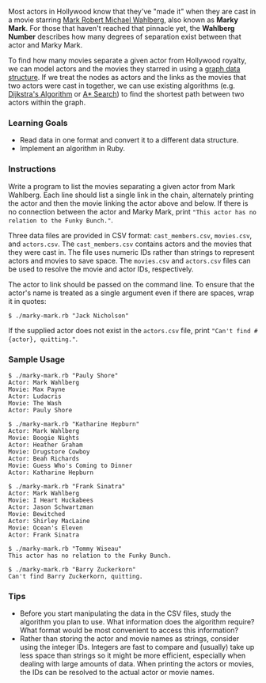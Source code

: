 Most actors in Hollywood know that they've "made it" when they are cast in a movie starring [Mark Robert Michael Wahlberg][mark-wikipedia], also known as **Marky Mark**. For those that haven't reached that pinnacle yet, the **Wahlberg Number** describes how many degrees of separation exist between that actor and Marky Mark.

To find how many movies separate a given actor from Hollywood royalty, we can model actors and the movies they starred in using a [graph data structure][graph-data-structure]. If we treat the nodes as actors and the links as the movies that two actors were cast in together, we can use existing algorithms (e.g. [Dijkstra's Algorithm][dijkstras-algorithm] or [A* Search][a-star-algorithm]) to find the shortest path between two actors within the graph.

### Learning Goals

* Read data in one format and convert it to a different data structure.
* Implement an algorithm in Ruby.

### Instructions

Write a program to list the movies separating a given actor from Mark Wahlberg. Each line should list a single link in the chain, alternately printing the actor and then the movie linking the actor above and below. If there is no connection between the actor and Marky Mark, print `"This actor has no relation to the Funky Bunch."`.

Three data files are provided in CSV format: `cast_members.csv`, `movies.csv`, and `actors.csv`. The `cast_members.csv` contains actors and the movies that they were cast in. The file uses numeric IDs rather than strings to represent actors and movies to save space. The `movies.csv` and `actors.csv` files can be used to resolve the movie and actor IDs, respectively.

The actor to link should be passed on the command line. To ensure that the actor's name is treated as a single argument even if there are spaces, wrap it in quotes:

```no-highlight
$ ./marky-mark.rb "Jack Nicholson"
```

If the supplied actor does not exist in the `actors.csv` file, print `"Can't find #{actor}, quitting."`.

### Sample Usage

```no-highlight
$ ./marky-mark.rb "Pauly Shore"
Actor: Mark Wahlberg
Movie: Max Payne
Actor: Ludacris
Movie: The Wash
Actor: Pauly Shore

$ ./marky-mark.rb "Katharine Hepburn"
Actor: Mark Wahlberg
Movie: Boogie Nights
Actor: Heather Graham
Movie: Drugstore Cowboy
Actor: Beah Richards
Movie: Guess Who's Coming to Dinner
Actor: Katharine Hepburn

$ ./marky-mark.rb "Frank Sinatra"
Actor: Mark Wahlberg
Movie: I Heart Huckabees
Actor: Jason Schwartzman
Movie: Bewitched
Actor: Shirley MacLaine
Movie: Ocean's Eleven
Actor: Frank Sinatra

$ ./marky-mark.rb "Tommy Wiseau"
This actor has no relation to the Funky Bunch.

$ ./marky-mark.rb "Barry Zuckerkorn"
Can't find Barry Zuckerkorn, quitting.
```

### Tips

* Before you start manipulating the data in the CSV files, study the algorithm you plan to use. What information does the algorithm require? What format would be most convenient to access this information?
* Rather than storing the actor and movie names as strings, consider using the integer IDs. Integers are fast to compare and (usually) take up less space than strings so it might be more efficient, especially when dealing with large amounts of data. When printing the actors or movies, the IDs can be resolved to the actual actor or movie names.

[mark-wikipedia]: http://en.wikipedia.org/wiki/Mark_Wahlberg
[graph-data-structure]: http://en.wikipedia.org/wiki/Graph_(mathematics)
[dijkstras-algorithm]: http://en.wikipedia.org/wiki/Dijkstra%27s_algorithm
[a-star-algorithm]: http://en.wikipedia.org/wiki/A*_search_algorithm
